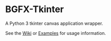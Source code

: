 # BGFX-Tkinter
A Python 3 tkinter canvas application wrapper.

See the [Wiki](https://github.com/koerismo/BGFX-Tkinter/wiki) or [Examples](https://github.com/koerismo/BGFX-Tkinter/tree/main/examples) for usage information.